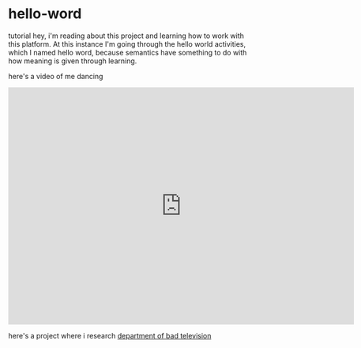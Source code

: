 # hello-word
tutorial
hey, i'm reading about this project and learning how to work with this platform. At this instance I'm going through the hello world activities, which I named hello word, because semantics have something to do with how meaning is given through learning.

here's a video of me dancing 

<div class="embed-container">
  <iframe
      src="https://www.youtube.com/embed/{f-aa7VlR4xM&}"
      width="700"
      height="480"
      frameborder="0"
      allowfullscreen="">
  </iframe>
</div>

here's a project where i research <a href= "https://www.transdisciplinary.art/department-of-bad-television/" target="_blank">department of bad television </a>
